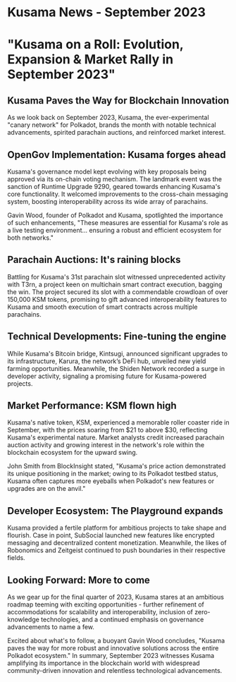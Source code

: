 # Kusama News - September 2023

# "Kusama on a Roll: Evolution, Expansion & Market Rally in September 2023"

## Kusama Paves the Way for Blockchain Innovation

As we look back on September 2023, Kusama, the ever-experimental "canary network" for Polkadot, brands the month with notable technical advancements, spirited parachain auctions, and reinforced market interest.

## OpenGov Implementation: Kusama forges ahead

Kusama's governance model kept evolving with key proposals being approved via its on-chain voting mechanism. The landmark event was the sanction of Runtime Upgrade 9290, geared towards enhancing Kusama's core functionality. It welcomed improvements to the cross-chain messaging system, boosting interoperability across its wide array of parachains.

Gavin Wood, founder of Polkadot and Kusama, spotlighted the importance of such enhancements, "These measures are essential for Kusama's role as a live testing environment... ensuring a robust and efficient ecosystem for both networks."

## Parachain Auctions: It's raining blocks

Battling for Kusama's 31st parachain slot witnessed unprecedented activity with T3rn, a project keen on multichain smart contract execution, bagging the win. The project secured its slot with a commendable crowdloan of over 150,000 KSM tokens, promising to gift advanced interoperability features to Kusama and smooth execution of smart contracts across multiple parachains.

## Technical Developments: Fine-tuning the engine

While Kusama's Bitcoin bridge, Kintsugi, announced significant upgrades to its infrastructure, Karura, the network’s DeFi hub, unveiled new yield farming opportunities. Meanwhile, the Shiden Network recorded a surge in developer activity, signaling a promising future for Kusama-powered projects.

## Market Performance: KSM flown high

Kusama's native token, KSM, experienced a memorable roller coaster ride in September, with the prices soaring from $21 to above $30, reflecting Kusama's experimental nature. Market analysts credit increased parachain auction activity and growing interest in the network's role within the blockchain ecosystem for the upward swing.

John Smith from BlockInsight stated, "Kusama's price action demonstrated its unique positioning in the market; owing to its Polkadot testbed status, Kusama often captures more eyeballs when Polkadot's new features or upgrades are on the anvil."

## Developer Ecosystem: The Playground expands

Kusama provided a fertile platform for ambitious projects to take shape and flourish. Case in point, SubSocial launched new features like encrypted messaging and decentralized content monetization. Meanwhile, the likes of Robonomics and Zeitgeist continued to push boundaries in their respective fields.

## Looking Forward: More to come

As we gear up for the final quarter of 2023, Kusama stares at an ambitious roadmap teeming with exciting opportunities - further refinement of accommodations for scalability and interoperability, inclusion of zero-knowledge technologies, and a continued emphasis on governance advancements to name a few.

Excited about what's to follow, a buoyant Gavin Wood concludes, "Kusama paves the way for more robust and innovative solutions across the entire Polkadot ecosystem." In summary, September 2023 witnesses Kusama amplifying its importance in the blockchain world with widespread community-driven innovation and relentless technological advancements.